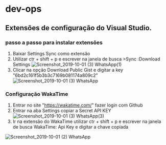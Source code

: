 # dev-ops
## Extensões de configuração do Visual Studio.
### passo a passo para instalar extensões
1. Baixar Settings Sync como extensão
2. Utilizar ctr + shift + p e escrever na janela de busca  >Sync :Download Settings
![Screenshot_2019-10-01 (3) WhatsApp(1)](https://user-images.githubusercontent.com/42783697/65990547-2c241180-e462-11e9-9c9e-f38bed4d1905.png)
3. Clicar na opção Download Public Gist e digitar a key "6bd2c161f5b3b3c7169b081174a809c2"
![Screenshot_2019-10-01 (3) WhatsApp](https://user-images.githubusercontent.com/42783697/65990662-61c8fa80-e462-11e9-96b1-a3109c6ce2c6.png)
### Configuração WakaTime 
1. Entrar no site "https://wakatime.com/" fazer login com Github
2. Entrar na aba Settings copiar a Secret API KEY
![Screenshot_2019-10-01 (3) WhatsApp(3)](https://user-images.githubusercontent.com/42783697/65992165-15cb8500-e465-11e9-9e19-d0d85823c4fb.png)
3. Ir na extensão do WakaTime utilizar ctr + shift + p e escrever na janela de busca WakaTime: Api Key e digitar a chave copiada

![Screenshot_2019-10-01 (2) WhatsApp](https://user-images.githubusercontent.com/42783697/65992748-32b48800-e466-11e9-9358-a73415465041.png)
